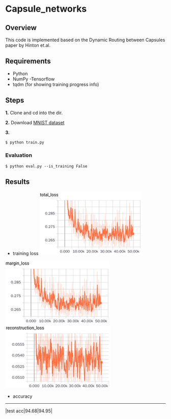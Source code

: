 # Capsule_networks

## Overview

This code is implemented based on the Dynamic Routing between Capsules paper by Hinton et.al.


## Requirements
- Python
- NumPy
-Tensorflow
- tqdm (for showing training progress info)

## Steps

**1.** 
Clone and cd into the dir.


**2.** 
Download [MNIST dataset](http://yann.lecun.com/exdb/mnist/)



**3.** 
```
$ python train.py
```


### Evaluation
```
$ python eval.py --is_training False
```


## Results


- training loss
![total_loss](imgs/total_loss.png)

![margin_loss](imgs/margin_loss.png)
![reconstruction_loss](imgs/reconstruction_loss.png)

- accuracy
------------

|test acc|94.68|94.95|




